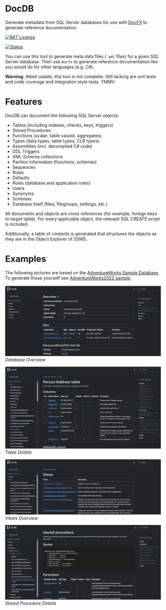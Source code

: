 # DocDB

Generate metadata from SQL Server databases for use with [DocFX](https://github.com/dotnet/docfx) to generate reference documentation.

[![MIT License](https://img.shields.io/github/license/cklutz/docdb?color=%230b0&style=flat-square&_x=123)](https://github.com/cklutz/docdb/blob/master/LICENSE)

[![Status](https://github.com/cklutz/docdb/workflows/Windows/badge.svg)](https://github.com/cklutz/docdb/actions?query=workflow%3AWindows)

You can use this tool to generate meta data files (<code>.yml</code> files) for a given SQL Server database.
Then use <code>docfx</code> to generate reference documentation like you would do for other languages (e.g. C#).

__Warning__: Albeit usable, this tool is not complete. Still lacking are unit tests and code coverage and integration style tests. YMMV.

# Features

DocDB can document the following SQL Server objects:

* Tables (including indexes, checks, keys, triggers)
* Stored Procedures
* Functions (scalar, table valued, aggregates)
* Types (data types, table types, CLR types)
* Assemblies (incl. decompiled C# code)
* DDL Triggers
* XML Schema collections
* Parition information (functions, schemes)
* Sequences
* Rules
* Defaults
* Roles (database and application roles)
* Users
* Synonyms
* Schemas
* Database itself (files, filegroups, settings, etc.)

All documents and objects are cross references (for example, foreign keys to target table).
For every applicable object, the relevant SQL CREATE script is included.

Additionally, a table of contents is generated that structures the objects as they are in
the Object Explorer of SSMS.

# Examples

The following pictures are based on the [AdventureWorks Sample Database](https://github.com/microsoft/sql-server-samples/tree/master/samples/databases/adventure-works/oltp-install-script). To generate those yourself see [AdventureWorks2022 sample](samples/AdventureWorks2022/README.md).

![](docs/images/sample_db.png)
*Database Overview*

![](docs/images/sample_table.png)
*Table Details*

![](docs/images/sample_view_overview.png)
*Views Overview*

![](docs/images/sample_sp.png)
*Stored Procedure Details*
